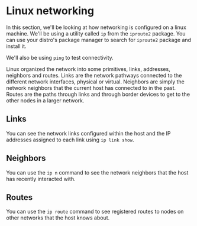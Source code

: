 # Linux networking

In this section, we'll be looking at how networking is configured on a linux machine. We'll be using a utility called `ip` from the `iproute2` package. You can use your distro's package manager to search for `iproute2` package and install it.

We'll also be using `ping` to test connectivity.

Linux organized the network into some primitives, links, addresses, neighbors and routes. Links are the network pathways connected to the different network interfaces, physical or virtual. Neighbors are simply the network neighbors that the current host has connected to in the past. Routes are the paths through links and through border devices to get to the other nodes in a larger network. 

## Links

You can see the network links configured within the host and the IP addresses assigned to each link using `ip link show`. 

## Neighbors

You can use the `ip n` command to see the network neighbors that the host has recently interacted with. 

## Routes

You can use the `ip route` command to see registered routes to nodes on other networks that the host knows about. 